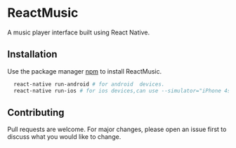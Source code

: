 # ReactMusic
A music player interface built using React Native.

## Installation

Use the package manager [npm](https://docs.npmjs.com/cli/install) to install ReactMusic.

```bash
  react-native run-android # for android  devices.
  react-native run-ios # for ios devices,can use --simulator="iPhone 4s " to specify version

```


## Contributing
Pull requests are welcome. For major changes, please open an issue first to discuss what you would like to change.
